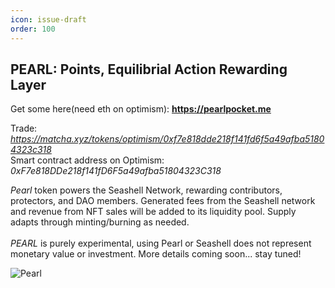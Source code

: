 ```yaml
---
icon: issue-draft
order: 100
---
```



## PEARL: Points, Equilibrial Action Rewarding Layer
Get some here(need eth on optimism): **https://pearlpocket.me**


Trade: *https://matcha.xyz/tokens/optimism/0xf7e818dde218f141fd6f5a49afba51804323c318* <br>
Smart contract address on Optimism: *0xF7e818DDe218f141fD6F5a49afba51804323C318*

*Pearl* token powers the Seashell Network, rewarding contributors, protectors, and DAO members. Generated fees from the Seashell network and revenue from NFT sales will be added to its liquidity pool. Supply adapts through minting/burning as needed.<br> <br> *PEARL* is purely experimental, using Pearl or Seashell does not represent monetary value or investment. More details coming soon... stay tuned! 


![Pearl](https://github.com/user-attachments/assets/947b9601-a437-4f14-b2ff-3254ae8639a6)



